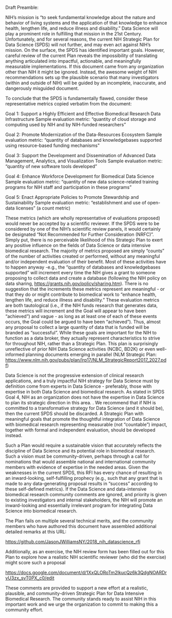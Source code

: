 Draft Preamble:

NIH’s mission is “to seek fundamental knowledge about the nature and behavior of living systems and the application of that knowledge to enhance health, lengthen life, and reduce illness and disability.” Data Science will play a prominent role in fulfilling that mission in the 21st Century. Unfortunately, and for several reasons, the current NIH Strategic Plan for Data Science (SPDS) will not further, and may even act against NIH’s mission. On the surface, the SPDS has identified important goals. However,  careful review of the current Plan reveals the impossibility of translating anything articulated into impactful, actionable, and meaningfully measurable implementations. If this document came from any organization other than NIH it might be ignored. Instead, the awesome weight of NIH recommendations sets up the plausible scenario that many investigators (within and outside of NIH) will be guided by an incomplete, inaccurate, and dangerously misguided document.

To conclude that  the SPDS is fundamentally flawed, consider these representative metrics copied verbatim from the document:

Goal 1: Support a Highly Efficient and Effective Biomedical Research Data Infrastructure
Sample evaluation metric: “quantity of cloud storage and computing used by NIH and by
NIH-funded researchers”

Goal 2: Promote Modernization of the Data-Resources Ecosystem
Sample evaluation metric: “quantity of databases and knowledgebases supported using resource-based funding mechanisms"

Goal 3: Support the Development and Dissemination of Advanced Data Management, Analytics, and
Visualization Tools
Sample evaluation metric: “quantity of new software tools developed”

Goal 4: Enhance Workforce Development for Biomedical Data Science
Sample evaluation metric: “quantity of new data science-related training programs for NIH staff and participation in these programs”

Goal 5: Enact Appropriate Policies to Promote Stewardship and Sustainability
Sample evaluation metric: “establishment and use of open-data licenses” (a count metric)

These metrics (which are wholly representative of evaluations proposed) would never be accepted by a scientific reviewer. If the SPDS were to be considered by one of the NIH’s scientific review panels, it would certainly be designated “Not Recommended for Further Consideration (NRFC)”. Simply put, there is no perceivable likelihood of this Strategic Plan to exert any positive influence on the fields of Data Science or data intensive biomedical research. The majority of metrics proposed are simply  “counts” of the number of activities created or performed, without any meaningful and/or independent evaluation of their benefit. Most of these activities have to happen anyway -e.g., the “quantity of databases and knowledgebases supported” will increment every time the NIH gives a grant to someone proposing to collect data and create a database (following the NIH policy on data sharing, https://grants.nih.gov/policy/sharing.htm). There is no suggestion that the increments these metrics represent are meaningful - or that they do or might contribute to biomedical work to “enhance health, lengthen life, and reduce illness and disability.” These evaluation metrics are both tautological (i.e., if the NIH funds research that generates data, these metrics will increment and the Goal will appear to have been “achieved”) and vague - as long as at least one of each of these events occurs, the Goal could be argued to have been “achieved”). Thus, almost any proposal to collect a large quantity of data that is funded will be branded as “successful”. While these goals are important for the NIH to function as a data broker, they actually represent characteristics to strive for throughout NIH, rather than a Strategic Plan. This plan is surprisingly unreflective of prior NIH Data Science activities (NCBC, BD2K) or even well-informed planning documents emerging in parallel (NLM Strategic Plan: https://www.nlm.nih.gov/pubs/plan/lrp17/NLM_StrategicReport2017_2027.pdf)

Data Science is not the progressive extension of clinical research applications, and a truly impactful NIH strategy for Data Science must by definition come from experts in Data Science - preferably, those with expertise in both Data Science and biomedical research. As stated in SPDS Goal 4, NIH as an organization does not have the expertise in Data Science to plan its strategic direction in this area. . We recommend that if NIH is committed to a transformative strategy for Data Science (and it should be), then the current SPDS should be discarded. A Strategic Plan with meaningful goals that promote the thoughtful integration of Data Science with biomedical research representing measurable (not “countable”) impact, together with formal and independent evaluation, should be developed instead.

Such a Plan would require a sustainable vision that accurately reflects the discipline of Data Science and its potential role in biomedical research. Such a vision must be community-driven, perhaps through a call for nominations that would assemble national and international community members with evidence of expertise in the needed areas. Given the weaknesses in the current SPDS, this RFI has every chance of resulting in an inward-looking, self-fulfilling prophecy (e.g., such that any grant that is made to any data-generating proposal results in “success” according to these self-defined metrics). If the Data Science and data-intensive biomedical research community comments are ignored, and priority is given to existing investigators and internal stakeholders, the NIH will promote an inward-looking and essentially irrelevant program for integrating Data Science into biomedical research.

The Plan fails on multiple several technical merits, and the community members who have authored this document have assembled additional detailed remarks at this URL:

https://github.com/JasonJWilliamsNY/2018_nih_datascience_rfi

Additionally, as an exercise, the NIH review form has been filled out for this Plan to explore how a realistic NIH scientific reviewer (who did the exercise) might score such a proposal

 https://docs.google.com/document/d/1XxQLORoTm2lkucQz6k3QdgNOARDrvU3zx_svT0PX_c0/edit

These comments are provided to support a new effort at a realistic, plausible, and community-driven Strategic Plan for Data Intensive Biomedical Research. The community stands ready to assist NIH in this important work and we urge the organization to commit to making this a community effort.
